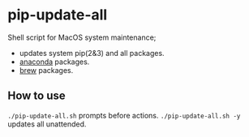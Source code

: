 pip-update-all
==============

Shell script for MacOS system maintenance;

* updates system pip(2&3) and all packages.
* [anaconda](https://anaconda.org) packages.
* [brew](https://brew.sh) packages.

How to use
----------
`./pip-update-all.sh` prompts before actions.
`./pip-update-all.sh -y` updates all unattended.

